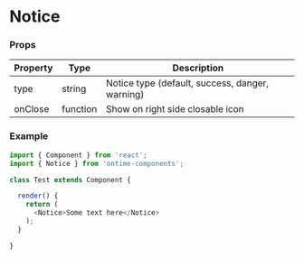 <h1>Notice</h1>

<h3>Props</h3>

| Property         | Type     | Description                                     |
| ---------------- | -------- | ----------------------------------------------- |
| type             | string   | Notice type (default, success, danger, warning) |
| onClose          | function | Show on right side closable icon                |

<h3>Example</h3>

```javascript
import { Component } from 'react';
import { Notice } from 'ontime-components';

class Test extends Component {

  render() {
    return (
      <Notice>Some text here</Notice>
    );
  }

}
```
